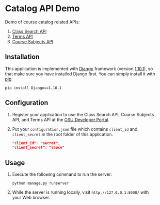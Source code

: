 Catalog API Demo
================

Demo of course catalog related APIs:

1. [Class Search API](https://github.com/osu-mist/class-search-api)
2. [Terms API](https://github.com/osu-mist/terms-api)
3. [Course Subjects API](https://github.com/osu-mist/course-subjects-api)

Installation
------------

This application is implemented with [Django](https://www.djangoproject.com/) framework (version [1.10.1](https://docs.djangoproject.com/en/1.10/releases/1.10.1/)), so that make sure you have installed Django first. You can simply install it with [pip](https://pip.pypa.io/en/latest/):
    
```
pip install Django==1.10.1
```

Configuration
-------------

1. Register your application to use the Class Search API, Course Subjects API, and Terms API at the [OSU Developer Portal](https://developer.oregonstate.edu/).
2. Put your `configuration.json` file which contains `client_id` and `client_secret` in the root folder of this application.

    ```json
    "client_id": "secret",
    "client_secret": "sauce"
    ```

Usage
-----

1. Execute the following command to run the server:

    ```
    python manage.py runserver
    ```

2. While the server is running locally, visit `http://127.0.0.1:8000/` with your Web browser.
